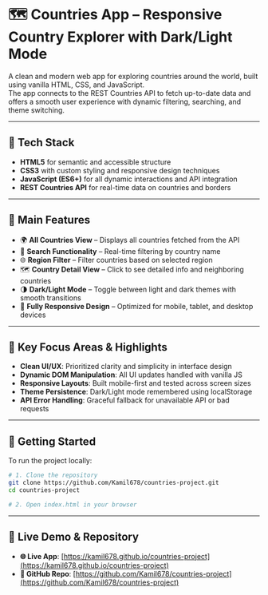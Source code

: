 # 🗺️ Countries App – Responsive Country Explorer with Dark/Light Mode

A clean and modern web app for exploring countries around the world, built using vanilla HTML, CSS, and JavaScript.  
The app connects to the REST Countries API to fetch up-to-date data and offers a smooth user experience with dynamic filtering, searching, and theme switching.

---

## 🔧 Tech Stack

- **HTML5** for semantic and accessible structure  
- **CSS3** with custom styling and responsive design techniques  
- **JavaScript (ES6+)** for all dynamic interactions and API integration  
- **REST Countries API** for real-time data on countries and borders  

---

## 📁 Main Features

- 🌍 **All Countries View** – Displays all countries fetched from the API  
- 🔎 **Search Functionality** – Real-time filtering by country name  
- 🌐 **Region Filter** – Filter countries based on selected region  
- 🗺️ **Country Detail View** – Click to see detailed info and neighboring countries  
- 🌗 **Dark/Light Mode** – Toggle between light and dark themes with smooth transitions  
- 📱 **Fully Responsive Design** – Optimized for mobile, tablet, and desktop devices  

---

## 🧠 Key Focus Areas & Highlights

- **Clean UI/UX**: Prioritized clarity and simplicity in interface design  
- **Dynamic DOM Manipulation**: All UI updates handled with vanilla JS  
- **Responsive Layouts**: Built mobile-first and tested across screen sizes  
- **Theme Persistence**: Dark/Light mode remembered using localStorage  
- **API Error Handling**: Graceful fallback for unavailable API or bad requests  

---

## 🚀 Getting Started

To run the project locally:

```bash
# 1. Clone the repository
git clone https://github.com/Kamil678/countries-project.git
cd countries-project

# 2. Open index.html in your browser
```

---

## 🔗 Live Demo & Repository

- **🌐 Live App**: [https://kamil678.github.io/countries-project](https://kamil678.github.io/countries-project)  
- **📂 GitHub Repo**: [https://github.com/Kamil678/countries-project](https://github.com/Kamil678/countries-project)
